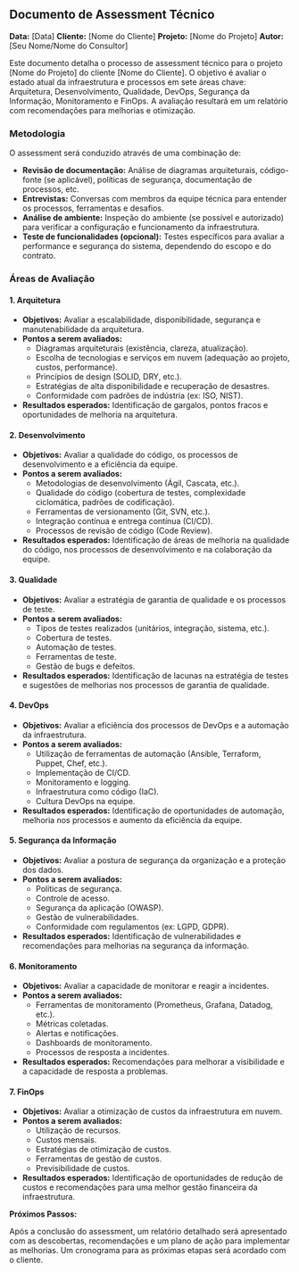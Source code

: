 ## Documento de Assessment Técnico

**Data:** [Data]
**Cliente:** [Nome do Cliente]
**Projeto:** [Nome do Projeto]
**Autor:** [Seu Nome/Nome do Consultor]


Este documento detalha o processo de assessment técnico para o projeto [Nome do Projeto] do cliente [Nome do Cliente].  O objetivo é avaliar o estado atual da infraestrutura e processos em sete áreas chave: Arquitetura, Desenvolvimento, Qualidade, DevOps, Segurança da Informação, Monitoramento e FinOps.  A avaliação resultará em um relatório com recomendações para melhorias e otimização.

### Metodologia

O assessment será conduzido através de uma combinação de:

* **Revisão de documentação:** Análise de diagramas arquiteturais, código-fonte (se aplicável), políticas de segurança, documentação de processos, etc.
* **Entrevistas:** Conversas com membros da equipe técnica para entender os processos, ferramentas e desafios.
* **Análise de ambiente:** Inspeção do ambiente (se possível e autorizado) para verificar a configuração e funcionamento da infraestrutura.
* **Teste de funcionalidades (opcional):** Testes específicos para avaliar a performance e segurança do sistema, dependendo do escopo e do contrato.

### Áreas de Avaliação

#### 1. Arquitetura

* **Objetivos:** Avaliar a escalabilidade, disponibilidade, segurança e manutenabilidade da arquitetura.
* **Pontos a serem avaliados:**
    * Diagramas arquiteturais (existência, clareza, atualização).
    * Escolha de tecnologias e serviços em nuvem (adequação ao projeto, custos, performance).
    * Princípios de design (SOLID, DRY, etc.).
    * Estratégias de alta disponibilidade e recuperação de desastres.
    * Conformidade com padrões de indústria (ex: ISO, NIST).
* **Resultados esperados:** Identificação de gargalos, pontos fracos e oportunidades de melhoria na arquitetura.

#### 2. Desenvolvimento

* **Objetivos:** Avaliar a qualidade do código, os processos de desenvolvimento e a eficiência da equipe.
* **Pontos a serem avaliados:**
    * Metodologias de desenvolvimento (Ágil, Cascata, etc.).
    * Qualidade do código (cobertura de testes, complexidade ciclomática, padrões de codificação).
    * Ferramentas de versionamento (Git, SVN, etc.).
    * Integração contínua e entrega contínua (CI/CD).
    * Processos de revisão de código (Code Review).
* **Resultados esperados:** Identificação de áreas de melhoria na qualidade do código, nos processos de desenvolvimento e na colaboração da equipe.

#### 3. Qualidade

* **Objetivos:** Avaliar a estratégia de garantia de qualidade e os processos de teste.
* **Pontos a serem avaliados:**
    * Tipos de testes realizados (unitários, integração, sistema, etc.).
    * Cobertura de testes.
    * Automação de testes.
    * Ferramentas de teste.
    * Gestão de bugs e defeitos.
* **Resultados esperados:** Identificação de lacunas na estratégia de testes e sugestões de melhorias nos processos de garantia de qualidade.

#### 4. DevOps

* **Objetivos:** Avaliar a eficiência dos processos de DevOps e a automação da infraestrutura.
* **Pontos a serem avaliados:**
    * Utilização de ferramentas de automação (Ansible, Terraform, Puppet, Chef, etc.).
    * Implementação de CI/CD.
    * Monitoramento e logging.
    * Infraestrutura como código (IaC).
    * Cultura DevOps na equipe.
* **Resultados esperados:** Identificação de oportunidades de automação, melhoria nos processos e aumento da eficiência da equipe.

#### 5. Segurança da Informação

* **Objetivos:** Avaliar a postura de segurança da organização e a proteção dos dados.
* **Pontos a serem avaliados:**
    * Políticas de segurança.
    * Controle de acesso.
    * Segurança da aplicação (OWASP).
    * Gestão de vulnerabilidades.
    * Conformidade com regulamentos (ex: LGPD, GDPR).
* **Resultados esperados:** Identificação de vulnerabilidades e recomendações para melhorias na segurança da informação.

#### 6. Monitoramento

* **Objetivos:** Avaliar a capacidade de monitorar e reagir a incidentes.
* **Pontos a serem avaliados:**
    * Ferramentas de monitoramento (Prometheus, Grafana, Datadog, etc.).
    * Métricas coletadas.
    * Alertas e notificações.
    * Dashboards de monitoramento.
    * Processos de resposta a incidentes.
* **Resultados esperados:**  Recomendações para melhorar a visibilidade e a capacidade de resposta a problemas.

#### 7. FinOps

* **Objetivos:** Avaliar a otimização de custos da infraestrutura em nuvem.
* **Pontos a serem avaliados:**
    * Utilização de recursos.
    * Custos mensais.
    * Estratégias de otimização de custos.
    * Ferramentas de gestão de custos.
    * Previsibilidade de custos.
* **Resultados esperados:**  Identificação de oportunidades de redução de custos e recomendações para uma melhor gestão financeira da infraestrutura.

**Próximos Passos:**

Após a conclusão do assessment, um relatório detalhado será apresentado com as descobertas, recomendações e um plano de ação para implementar as melhorias.  Um cronograma para as próximas etapas será acordado com o cliente.